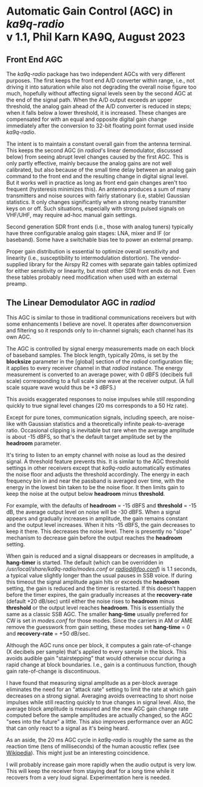 Automatic Gain Control (AGC) in *ka9q-radio*  
v 1.1, Phil Karn KA9Q, August 2023
============================================


Front End AGC
-------------

The *ka9q-radio* package has two independent AGCs with very different
purposes. The first keeps the front end A/D converter within range,
i.e., not driving it into saturation while also not degrading the
overall noise figure too much, hopefully without affecting signal
levels seen by the second AGC at the end of the signal path. When the
A/D output exceeds an upper threshold, the analog gain ahead of the
A/D converter is reduced in steps; when it falls below a lower
threshold, it is increased. These changes are compensated for with an
equal and opposite digital gain change immediately after the
conversion to 32-bit floating point format used inside *ka9q-radio*.

The intent is to maintain a constant overall gain from the antenna
terminal. This keeps the second AGC (in *radiod*'s linear demodulator,
discussed below) from seeing abrupt level changes caused by the first
AGC.  This is only partly effective, mainly because the analog gains
are not well calibrated, but also because of the small time delay
between an analog gain command to the front end and the resulting
change in digital signal level.  But it works well in practice as long
as front end gain changes aren't too frequent (hysteresis minimizes
this). An antenna produces a sum of many transmitters and noise
sources with fairly stationary (i.e, stable) Gaussian statistics. It
only changes significantly when a strong nearby transmitter keys on or
off.  Such situations, especially with strong pulsed signals on
VHF/UHF, may require ad-hoc manual gain settings.

Second generation SDR front ends (i.e., those with analog tuners)
typically have three configurable analog gain stages: LNA, mixer and
IF (or baseband).  Some have a switchable bias tee to power an
external preamp.

Proper gain distribution is essential to optimize overall sensitivity
and linearity (i.e., susceptibility to intermodulation
distortion). The vendor-supplied library for the Airspy R2 comes with
separate gain tables optimized for either sensitivity or linearity,
but most other SDR front ends do not. Even these tables probably need
modification when used with an external preamp.


The Linear Demodulator AGC in *radiod*
--------------------------------------

This AGC is similar to those in traditional communications receivers
but with some enhancements I believe are novel. It operates after
downconversion and filtering so it responds only to in-channel signals;
each channel has its own AGC.

The AGC is controlled by signal energy measurements made on each block
of baseband samples.  The block length, typically 20ms, is set
by the **blocksize** parameter in the [global] section of the *radiod*
configuration file; it applies to every receiver channel in that
*radiod* instance. The energy measurement is converted to an average
power, with 0 dBFS (decibels full scale) corresponding to a full scale
sine wave at the receiver output. (A full scale square wave would thus
be +3 dBFS.)

This avoids exaggerated responses to noise impulses
while still responding quickly to true signal level changes (20 ms
corresponds to a 50 Hz rate).

Except for pure tones, communication signals, including speech, are
noise-like with Gaussian statistics and a theoretically infinite
peak-to-average ratio. Occasional clipping is inevitable but rare
when the average amplitude is about -15 dBFS, so that's the default
target amplitude set by the **headroom** parameter.

It's tiring to listen to an empty channel with noise as loud as the
desired signal. A threshold feature prevents this. It is similar to
the AGC threshold settings in other receivers except that *ka9q-radio*
automatically estimates the noise floor and adjusts the threshold
accordingly. The energy in each frequency bin in and near the passband
is averaged over time, with the energy in the lowest bin taken to be
the noise floor.  It then limits gain to keep the noise at the output
below **headroom** minus **threshold**.

For example, with the defaults of **headroom** = -15 dBFS and
**threshold** = -15 dB, the average output level on noise will be -30
dBFS. When a signal appears and gradually increases in amplitude, the
gain remains constant and the output level increases. When it hits -15
dBFS, the gain decreases to keep it there. This decreases the noise
level.  There is presently no "slope" mechanism to decrease gain
before the output reaches the **headroom** setting.

When gain is reduced and a signal disappears or decreases in
amplitude, a **hang-timer** is started. The default (which can be
overridden in */usr/local/share/ka9q-radio/modes.conf* or
*radiod@foo.conf*) is 1.1 seconds, a typical value slightly longer than
the usual pauses in SSB voice.  If during this timeout the signal
amplitude again hits or exceeds the **headroom** setting, the gain is
reduced and the timer is restarted. If this doesn't happen before the
timer expires, the gain gradually increases at the
**recovery-rate** (default +20 dB/sec) until either the noise rises to
**headroom** minus **threshold** or the output level reaches
**headroom**. This is essentially the same as a classic SSB AGC. The
smaller **hang-time** usually preferred for CW is set in
*modes.conf* for those modes. Since the carriers in AM or AME
remove the guesswork from gain setting, these modes set
**hang-time** = 0 and **recovery-rate** = +50 dB/sec.

Although the AGC runs once per block, it computes a gain
rate-of-change (X decibels per sample) that's applied to every sample
in the block. This avoids audible gain "stairstepping" that would
otherwise occur during a rapid change at block boundaries. I.e., gain
is a continuous function, though gain rate-of-change is discontinuous.

I have found that measuring signal amplitude as a per-block average
eliminates the need for an "attack rate" setting to limit the rate at
which gain decreases on a strong signal. Averaging avoids overreacting
to short noise impulses while still reacting quickly to true changes
in signal level. Also, the average block amplitude is measured and the
new AGC gain change rate computed before the sample amplitudes are
actually changed, so the AGC "sees into the future" a little. This
also improves performance over an AGC that can only react to a signal
as it's being heard.

As an aside, the 20 ms AGC cycle in *ka9q-radio* is roughly the same
as the reaction time (tens of milliseconds) of the human acoustic
reflex (see [Wikipedia](https://en.wikipedia.org/wiki/Acoustic_reflex)).
This might just be an interesting coincidence.

I will probably increase gain more rapidly when the
audio output is very low. This will keep the receiver from staying
deaf for a long time while it recovers from a very loud signal.
Experimentation here is needed.

